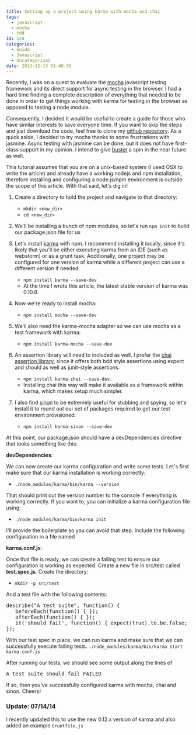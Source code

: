 ```yaml
---
title: Setting up a project using karma with mocha and chai
tags:
  - javascript
  - mocha
  - tdd
id: 124
categories:
  - Guide
  - Javascript
  - Uncategorized
date: 2013-12-13 01:40:50
---
```


Recently, I was on a quest to evaluate the [mocha](http://visionmedia.github.io/mocha/) javascript testing framework
and its direct support for async testing in the browser. I had a hard time finding a complete description of everything that needed to be done in order to get things working with karma for testing in the browser as opposed to testing a node module.

Consequently, I decided it would be useful to create a guide for those who have similar interests to save everyone time. If you want to skip the steps and just download the code, feel free to clone my [github repository](https://github.com/zpratt/karma-mocha-chai). As a quick aside, I decided to try mocha thanks to some frustrations with jasmine. Async testing with jasmine can be done, but it does not have first-class support in my opinion. I intend to give [buster](http://docs.busterjs.org/en/latest/) a spin in the near future as well.

This tutorial assumes that you are on a unix-based system (I used OSX to write the article) and already have a working nodejs and npm installation, therefore installing and configuring a node.js/npm environment is outside the scope of this article. With that said, let's dig in!

1.  Create a directory to hold the project and navigate to that directory:

    *   `mkdir <new_dir>`
    *   `cd <new_dir>`
2.  We'll be installing a bunch of npm modules, so let's run `npm init` to build our package.json file for us
3.  Let's install [karma](http://karma-runner.github.io/) with npm. I recommend installing it locally, since it's likely that you'll be either executing karma from an IDE (such as webstorm) or as a grunt task. Additionally, one project may be configured for one version of karma while a different project can use a different version if needed.

    *   `npm install karma --save-dev`
    *   At the time I wrote this article, the latest stable version of karma was 0.10.8.
4.  Now we're ready to install mocha:

    *   `npm install mocha --save-dev`
5.  We'll also need the karma-mocha adapter so we can use mocha as a test framework with karma:

    *   `npm install karma-mocha --save-dev`
6.  An assertion library will need to included as well. I prefer the [chai assertion library](http://chaijs.com/), since it offers both bdd style assertions using expect and should as well as junit-style assertions.

    *   `npm install karma-chai --save-dev`.
    *   Installing chai this way will make it available as a framework within karma, which makes setup much simpler.
7.  I also find [sinon](http://sinonjs.org/) to be extremely useful for stubbing and spying, so let's install it to round out our set of packages required to get our test environment provisioned:

    *   `npm install karma-sinon --save-dev`

At this point, our package.json should have a devDependencies directive that looks something like this:

**devDependencies**: <script src="https://gist.github.com/zpratt/c2d872b329b48455c668.js"></script>

We can now create our karma configuration and write some tests. Let's first make sure that our karma installation is working correctly:

*   `./node_modules/karma/bin/karma --version`

That should print out the version number to the console if everything is working correctly. If you want to, you can initialize a karma configuration file using:

*   `./node_modules/karma/bin/karma init`

I'll provide the boilerplate so you can avoid that step. Include the following configuration in a file named

**karma.conf.js**: <script src="https://gist.github.com/zpratt/0ce8c9226529c5dbb137.js"></script>

Once that file is ready, we can create a failing test to ensure our configuration is working as expected. Create a new file in src/test called **test.spec.js**. Create the directory:

*   `mkdir -p src/test`

And a test file with the following contents:

<pre>
describe("A test suite", function() {
   beforeEach(function() { });
   afterEach(function() { });
   it('should fail', function() { expect(true).to.be.false; });
});
</pre>

With our test spec in place, we can run karma and make sure that we can successfully execute failing tests. `./node_modules/karma/bin/karma start karma.conf.js`

After running our tests, we should see some output along the lines of

<pre>A test suite should fail FAILED</pre>

If so, then you've successfully configured karma with mocha, chai and sinon. Cheers!

### Update: 07/14/14

I recently updated this to use the new 0.12.x version of karma and also added an example `Gruntfile.js`
